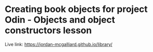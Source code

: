 # Creating book objects for project Odin - Objects and object constructors lesson

Live link: https://jordan-mcgalliard.github.io/library/
